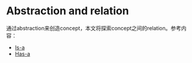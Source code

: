 # Abstraction and relation

通过abstraction来创造concept，本文将探索concept之间的relation。参考内容：

- [Is-a](https://en.wikipedia.org/wiki/Is-a)
- [Has-a](https://en.wikipedia.org/wiki/Has-a)

